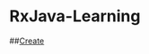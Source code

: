 # RxJava-Learning

##[Create](https://github.com/panjiafang/RxJava-Learning/blob/master/Observables-Create.md)